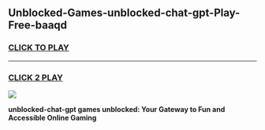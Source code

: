 
## Unblocked-Games-unblocked-chat-gpt-Play-Free-baaqd
<h3>
<a href="https://premium76.site?title=unblocked-chat-gpt&ref=23A">CLICK TO PLAY</a></h3>
<hr>

<h3>
<a href="https://premium76.site?title=unblocked-chat-gpt&ref=23A">CLICK 2 PLAY</a>
  
</h3>

<a href="https://premium76.site?title=unblocked-chat-gpt&ref=23A"><img src="https://clearcache.store/games.png"></a>


**unblocked-chat-gpt games unblocked: Your Gateway to Fun and Accessible Online Gaming**
